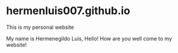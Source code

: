 # hermenluis007.github.io
This is my personal website 

My name is Hermenegildo Luís, Hello! How are you well come to my website!
